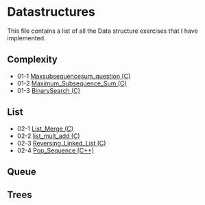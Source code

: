# Datastructures

This file contains a list of all the Data structure exercises that I have implemented.

## Complexity

* 01-1 [Maxsubsequencesum_question (C)](./eclipse/DataStructuresCode/src/Maxsubsequencesum_question.cpp)
* 01-2 [Maximum_Subsequence_Sum (C)](./eclipse/DataStructuresCode/src/Maximum_Subsequence_Sum.cpp)
* 01-3 [BinarySearch (C)](./eclipse/DataStructuresCode/src/BinarySearch.cpp)

## List

* 02-1 [List_Merge (C)](./eclipse/DataStructuresCode/src/List_Merge.cpp)
* 02-2 [list_mult_add (C)](./eclipse/DataStructuresCode/src/list_mult_add.cpp)
* 02-3 [Reversing_Linked_List (C)](./eclipse/DataStructuresCode/src/Reversing_Linked_List.cpp)
* 02-4 [Pop_Sequence (C++)](./eclipse/DataStructuresCode/src/Pop_Sequence.cpp)

## Queue

## Trees

